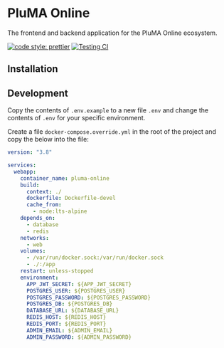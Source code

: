 # PluMA Online

The frontend and backend application for the PluMA Online ecosystem.

[![code style: prettier](https://img.shields.io/badge/code_style-prettier-ff69b4.svg?style=flat-square)](https://github.com/prettier/prettier) [![Testing CI](https://github.com/quinnjr/pluma-online/actions/workflows/testing.yml/badge.svg)](https://github.com/quinnjr/pluma-online/actions/workflows/testing.yml)

## Installation

## Development

Copy the contents of `.env.example` to a new file `.env` and change the contents of `.env` for your specific environment.

Create a file `docker-compose.override.yml` in the root of the project and copy the below into the file:

```yaml
version: "3.8"

services:
  webapp:
    container_name: pluma-online
    build:
      context: ./
      dockerfile: Dockerfile-devel
      cache_from:
        - node:lts-alpine
    depends_on:
      - database
      - redis
    networks:
      - web
    volumes:
      - /var/run/docker.sock:/var/run/docker.sock
      - ./:/app
    restart: unless-stopped
    environment:
      APP_JWT_SECRET: ${APP_JWT_SECRET}
      POSTGRES_USER: ${POSTGRES_USER}
      POSTGRES_PASSWORD: ${POSTGRES_PASSWORD}
      POSTGRES_DB: ${POSTGRES_DB}
      DATABASE_URL: ${DATABASE_URL}
      REDIS_HOST: ${REDIS_HOST}
      REDIS_PORT: ${REDIS_PORT}
      ADMIN_EMAIL: ${ADMIN_EMAIL}
      ADMIN_PASSWORD: ${ADMIN_PASSWORD}
```

